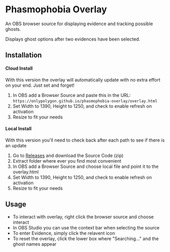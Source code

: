 # Phasmophobia Overlay

An OBS browser source for displaying evidence and tracking possible ghosts.

Displays ghost options after two evidences have been selected.

## Installation

#### Cloud Install
With this version the overlay will automatically update with no extra effort on your end. Just set and forget! 
1. In OBS add a Browser Source and paste this in the URL: `https://onlypolygon.github.io/phasmophobia-overlay/overlay.html`
2. Set Width to 1390, Height to 1250, and check to enable refresh on activation
3. Resize to fit your needs

#### Local Install
With this version you'll need to check back after each path to see if there is an update
1. Go to [Releases](https://github.com/OnlyPolygon/phasmophobia-overlay/releases/latest) and download the Source Code (zip)
2. Extract folder where ever you find most convenient
3. In OBS add a Browser Source and choose local file and point it to the overlay.html
4. Set Width to 1390, Height to 1250, and check to enable refresh on activation
5. Resize to fit your needs

## Usage

- To interact with overlay, right click the browser source and choose interact
- In OBS Studio you can use the context bar when selecting the source
- To enter Evidence, simply click the relavent icon
- To reset the overlay, click the lower box where "Searching..." and the ghost names appear
